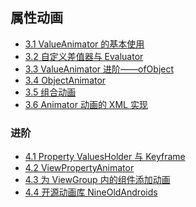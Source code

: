 ## 属性动画

- [3.1 ValueAnimator 的基本使用](./property_anim/3.1.md)
- [3.2 自定义差值器与 Evaluator](./property_anim/3.2.md)
- [3.3 ValueAnimator 进阶——ofObject](./property_anim/3.3.md)
- [3.4 ObjectAnimator]()
- [3.5 组合动画]()
- [3.6 Animator 动画的 XML 实现]()

### 进阶

- [4.1 Property ValuesHolder 与 Keyframe]()
- [4.2 ViewPropertyAnimator]()
- [4.3 为 ViewGroup 内的组件添加动画]()
- [4.4 开源动画库 NineOldAndroids]()